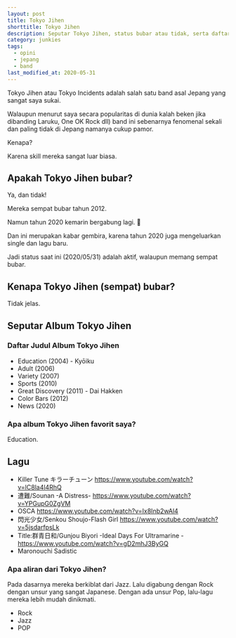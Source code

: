```yaml
---
layout: post
title: Tokyo Jihen
shorttitle: Tokyo Jihen
description: Seputar Tokyo Jihen, status bubar atau tidak, serta daftar album dan lagu favorit saya.
category: junkies
tags:
  - opini
  - jepang
  - band
last_modified_at: 2020-05-31
---
```


Tokyo Jihen atau Tokyo Incidents adalah salah satu band asal Jepang yang sangat saya sukai.

Walaupun menurut saya secara popularitas di dunia kalah beken jika dibanding Laruku, One OK Rock dll) band ini sebenarnya fenomenal sekali dan paling tidak di Jepang namanya cukup pamor.

Kenapa?

Karena skill mereka sangat luar biasa.

## Apakah Tokyo Jihen bubar?

Ya, dan tidak!

Mereka sempat bubar tahun 2012.

Namun tahun 2020 kemarin bergabung lagi. :tada:

Dan ini merupakan kabar gembira, karena tahun 2020 juga mengeluarkan single dan lagu baru.

Jadi status saat ini (2020/05/31) adalah aktif, walaupun memang sempat bubar.

## Kenapa Tokyo Jihen (sempat) bubar?

Tidak jelas.

## Seputar Album Tokyo Jihen

### Daftar Judul Album Tokyo Jihen

* Education (2004) - Kyōiku
* Adult (2006)
* Variety (2007)
* Sports (2010)
* Great Discovery (2011) - Dai Hakken
* Color Bars (2012)
* News (2020)

### Apa album Tokyo Jihen favorit saya?

Education.

## Lagu

* Killer Tune キラーチューン https://www.youtube.com/watch?v=lC8la4l4RhQ
* 遭難/Sounan -A Distress- https://www.youtube.com/watch?v=YPGupG0ZgVM
* OSCA https://www.youtube.com/watch?v=Ix8Inb2wAl4
* 閃光少女/Senkou Shoujo-Flash Girl https://www.youtube.com/watch?v=5jsdarfpsLk
* Title:群青日和/Gunjou Biyori -Ideal Days For Ultramarine - https://www.youtube.com/watch?v=gD2mhJ3ByGQ
* Maronouchi Sadistic

### Apa aliran dari Tokyo Jihen?

Pada dasarnya mereka berkiblat dari Jazz. Lalu digabung dengan Rock dengan unsur yang sangat Japanese. Dengan ada unsur Pop, lalu-lagu mereka lebih mudah dinikmati.

* Rock
* Jazz
* POP
